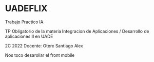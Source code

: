 # UADEFLIX
Trabajo Practico IA


TP Obligatorio de la materia Integracion de Aplicaciones / Desarrollo de aplicaciones II en UADE

2C 2022
Docente: Otero Santiago Alex


Nos toco desarollar el front mobile
